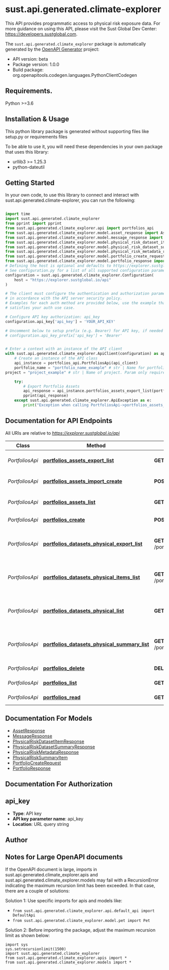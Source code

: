 # sust.api.generated.climate-explorer
 This API provides programmatic access to physical risk exposure data. For more guidance on using this API, please visit the Sust Global Dev Center: https://developers.sustglobal.com. 

The `sust.api.generated.climate_explorer` package is automatically generated by the [OpenAPI Generator](https://openapi-generator.tech) project:

- API version: beta
- Package version: 1.0.0
- Build package: org.openapitools.codegen.languages.PythonClientCodegen

## Requirements.

Python >=3.6

## Installation & Usage

This python library package is generated without supporting files like setup.py or requirements files

To be able to use it, you will need these dependencies in your own package that uses this library:

* urllib3 >= 1.25.3
* python-dateutil

## Getting Started

In your own code, to use this library to connect and interact with sust.api.generated.climate-explorer,
you can run the following:

```python

import time
import sust.api.generated.climate_explorer
from pprint import pprint
from sust.api.generated.climate_explorer.api import portfolios_api
from sust.api.generated.climate_explorer.model.asset_response import AssetResponse
from sust.api.generated.climate_explorer.model.message_response import MessageResponse
from sust.api.generated.climate_explorer.model.physical_risk_dataset_item_response import PhysicalRiskDatasetItemResponse
from sust.api.generated.climate_explorer.model.physical_risk_dataset_summary_response import PhysicalRiskDatasetSummaryResponse
from sust.api.generated.climate_explorer.model.physical_risk_metadata_response import PhysicalRiskMetadataResponse
from sust.api.generated.climate_explorer.model.portfolio_create_request import PortfolioCreateRequest
from sust.api.generated.climate_explorer.model.portfolio_response import PortfolioResponse
# Defining the host is optional and defaults to https://explorer.sustglobal.io/api
# See configuration.py for a list of all supported configuration parameters.
configuration = sust.api.generated.climate_explorer.Configuration(
    host = "https://explorer.sustglobal.io/api"
)

# The client must configure the authentication and authorization parameters
# in accordance with the API server security policy.
# Examples for each auth method are provided below, use the example that
# satisfies your auth use case.

# Configure API key authorization: api_key
configuration.api_key['api_key'] = 'YOUR_API_KEY'

# Uncomment below to setup prefix (e.g. Bearer) for API key, if needed
# configuration.api_key_prefix['api_key'] = 'Bearer'


# Enter a context with an instance of the API client
with sust.api.generated.climate_explorer.ApiClient(configuration) as api_client:
    # Create an instance of the API class
    api_instance = portfolios_api.PortfoliosApi(api_client)
    portfolio_name = "portfolio_name_example" # str | Name for portfolio
project = "project_example" # str | Name of project. Param only required when user may access more than one. (optional)

    try:
        # Export Portfolio Assets
        api_response = api_instance.portfolios_assets_export_list(portfolio_name, project=project)
        pprint(api_response)
    except sust.api.generated.climate_explorer.ApiException as e:
        print("Exception when calling PortfoliosApi->portfolios_assets_export_list: %s\n" % e)
```

## Documentation for API Endpoints

All URIs are relative to *https://explorer.sustglobal.io/api*

Class | Method | HTTP request | Description
------------ | ------------- | ------------- | -------------
*PortfoliosApi* | [**portfolios_assets_export_list**](sust/api/generated/climate_explorer/docs/PortfoliosApi.md#portfolios_assets_export_list) | **GET** /portfolios/{portfolio_name}/assets/export | Export Portfolio Assets
*PortfoliosApi* | [**portfolios_assets_import_create**](sust/api/generated/climate_explorer/docs/PortfoliosApi.md#portfolios_assets_import_create) | **POST** /portfolios/{portfolio_name}/assets/import | Import Portfolio Assets
*PortfoliosApi* | [**portfolios_assets_list**](sust/api/generated/climate_explorer/docs/PortfoliosApi.md#portfolios_assets_list) | **GET** /portfolios/{portfolio_name}/assets | List Portfolio Assets
*PortfoliosApi* | [**portfolios_create**](sust/api/generated/climate_explorer/docs/PortfoliosApi.md#portfolios_create) | **POST** /portfolios/ | Create Portfolio
*PortfoliosApi* | [**portfolios_datasets_physical_export_list**](sust/api/generated/climate_explorer/docs/PortfoliosApi.md#portfolios_datasets_physical_export_list) | **GET** /portfolios/{portfolio_name}/datasets/physical/export | Export Physical Risk Exposure Dataset
*PortfoliosApi* | [**portfolios_datasets_physical_items_list**](sust/api/generated/climate_explorer/docs/PortfoliosApi.md#portfolios_datasets_physical_items_list) | **GET** /portfolios/{portfolio_name}/datasets/physical/items | Get Physical Risk Exposure Data
*PortfoliosApi* | [**portfolios_datasets_physical_list**](sust/api/generated/climate_explorer/docs/PortfoliosApi.md#portfolios_datasets_physical_list) | **GET** /portfolios/{portfolio_name}/datasets/physical | Get Physical Risk Exposure Metadata
*PortfoliosApi* | [**portfolios_datasets_physical_summary_list**](sust/api/generated/climate_explorer/docs/PortfoliosApi.md#portfolios_datasets_physical_summary_list) | **GET** /portfolios/{portfolio_name}/datasets/physical/summary | Get Physical Risk Exposure Summary
*PortfoliosApi* | [**portfolios_delete**](sust/api/generated/climate_explorer/docs/PortfoliosApi.md#portfolios_delete) | **DELETE** /portfolios/{portfolio_name}/ | Delete Portfolio
*PortfoliosApi* | [**portfolios_list**](sust/api/generated/climate_explorer/docs/PortfoliosApi.md#portfolios_list) | **GET** /portfolios/ | List Portfolios
*PortfoliosApi* | [**portfolios_read**](sust/api/generated/climate_explorer/docs/PortfoliosApi.md#portfolios_read) | **GET** /portfolios/{portfolio_name}/ | Get Portfolio


## Documentation For Models

 - [AssetResponse](sust/api/generated/climate_explorer/docs/AssetResponse.md)
 - [MessageResponse](sust/api/generated/climate_explorer/docs/MessageResponse.md)
 - [PhysicalRiskDatasetItemResponse](sust/api/generated/climate_explorer/docs/PhysicalRiskDatasetItemResponse.md)
 - [PhysicalRiskDatasetSummaryResponse](sust/api/generated/climate_explorer/docs/PhysicalRiskDatasetSummaryResponse.md)
 - [PhysicalRiskMetadataResponse](sust/api/generated/climate_explorer/docs/PhysicalRiskMetadataResponse.md)
 - [PhysicalRiskSummaryItem](sust/api/generated/climate_explorer/docs/PhysicalRiskSummaryItem.md)
 - [PortfolioCreateRequest](sust/api/generated/climate_explorer/docs/PortfolioCreateRequest.md)
 - [PortfolioResponse](sust/api/generated/climate_explorer/docs/PortfolioResponse.md)


## Documentation For Authorization


## api_key

- **Type**: API key
- **API key parameter name**: api_key
- **Location**: URL query string


## Author




## Notes for Large OpenAPI documents
If the OpenAPI document is large, imports in sust.api.generated.climate_explorer.apis and sust.api.generated.climate_explorer.models may fail with a
RecursionError indicating the maximum recursion limit has been exceeded. In that case, there are a couple of solutions:

Solution 1:
Use specific imports for apis and models like:
- `from sust.api.generated.climate_explorer.api.default_api import DefaultApi`
- `from sust.api.generated.climate_explorer.model.pet import Pet`

Solution 2:
Before importing the package, adjust the maximum recursion limit as shown below:
```
import sys
sys.setrecursionlimit(1500)
import sust.api.generated.climate_explorer
from sust.api.generated.climate_explorer.apis import *
from sust.api.generated.climate_explorer.models import *
```


